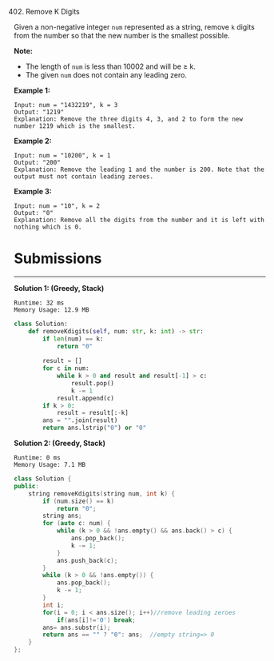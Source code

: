 402. Remove K Digits

Given a non-negative integer `num` represented as a string, remove `k` digits from the number so that the new number is the smallest possible.

**Note:**

* The length of `num` is less than 10002 and will be ≥ k.
* The given `num` does not contain any leading zero.

**Example 1:**
```
Input: num = "1432219", k = 3
Output: "1219"
Explanation: Remove the three digits 4, 3, and 2 to form the new number 1219 which is the smallest.
```

**Example 2:**
```
Input: num = "10200", k = 1
Output: "200"
Explanation: Remove the leading 1 and the number is 200. Note that the output must not contain leading zeroes.
```

**Example 3:**
```
Input: num = "10", k = 2
Output: "0"
Explanation: Remove all the digits from the number and it is left with nothing which is 0.
```

# Submissions
---
**Solution 1: (Greedy, Stack)**
```
Runtime: 32 ms
Memory Usage: 12.9 MB
```
```python
class Solution:
    def removeKdigits(self, num: str, k: int) -> str:
        if len(num) == k:
            return "0"
        
        result = []
        for c in num:
            while k > 0 and result and result[-1] > c:
                result.pop()
                k -= 1
            result.append(c)
        if k > 0:
            result = result[:-k]
        ans = "".join(result)
        return ans.lstrip("0") or "0"
```

**Solution 2: (Greedy, Stack)**
```
Runtime: 0 ms
Memory Usage: 7.1 MB
```
```c++
class Solution {
public:
    string removeKdigits(string num, int k) {
        if (num.size() == k)
            return "0";
        string ans;
        for (auto c: num) {
            while (k > 0 && !ans.empty() && ans.back() > c) {
                ans.pop_back();
                k -= 1;
            }
            ans.push_back(c);
        }
        while (k > 0 && !ans.empty()) {
            ans.pop_back();
            k -= 1;
        }
        int i;
        for(i = 0; i < ans.size(); i++)//remove leading zeroes
            if(ans[i]!='0') break;
        ans= ans.substr(i); 
        return ans == "" ? "0": ans;  //empty string=> 0
    }
};
```

